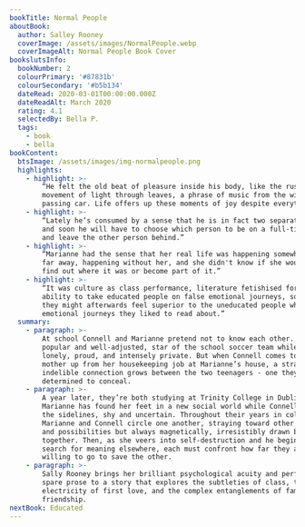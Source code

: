 ```yaml
---
bookTitle: Normal People
aboutBook:
  author: Salley Rooney
  coverImage: /assets/images/NormalPeople.webp
  coverImageAlt: Normal People Book Cover
bookslutsInfo:
  bookNumber: 2
  colourPrimary: '#87831b'
  colourSecondary: '#b5b134'
  dateRead: 2020-03-01T00:00:00.000Z
  dateReadAlt: March 2020
  rating: 4.1
  selectedBy: Bella P.
  tags:
    - book
    - bella
bookContent:
  btsImage: /assets/images/img-normalpeople.png
  highlights:
    - highlight: >-
        “He felt the old beat of pleasure inside his body, like the rustling
        movement of light through leaves, a phrase of music from the window of a
        passing car. Life offers up these moments of joy despite everything.”
    - highlight: >-
        “Lately he’s consumed by a sense that he is in fact two separate people,
        and soon he will have to choose which person to be on a full-time basis,
        and leave the other person behind.”
    - highlight: >-
        “Marianne had the sense that her real life was happening somewhere very
        far away, happening without her, and she didn't know if she would ever
        find out where it was or become part of it.”
    - highlight: >-
        “It was culture as class performance, literature fetishised for its
        ability to take educated people on false emotional journeys, so that
        they might afterwards feel superior to the uneducated people whose
        emotional journeys they liked to read about.”
  summary:
    - paragraph: >-
        At school Connell and Marianne pretend not to know each other. He’s
        popular and well-adjusted, star of the school soccer team while she is
        lonely, proud, and intensely private. But when Connell comes to pick his
        mother up from her housekeeping job at Marianne’s house, a strange and
        indelible connection grows between the two teenagers - one they are
        determined to conceal.
    - paragraph: >-
        A year later, they’re both studying at Trinity College in Dublin.
        Marianne has found her feet in a new social world while Connell hangs at
        the sidelines, shy and uncertain. Throughout their years in college,
        Marianne and Connell circle one another, straying toward other people
        and possibilities but always magnetically, irresistibly drawn back
        together. Then, as she veers into self-destruction and he begins to
        search for meaning elsewhere, each must confront how far they are
        willing to go to save the other.
    - paragraph: >-
        Sally Rooney brings her brilliant psychological acuity and perfectly
        spare prose to a story that explores the subtleties of class, the
        electricity of first love, and the complex entanglements of family and
        friendship.
nextBook: Educated
---
```



